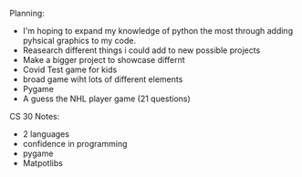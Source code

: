 Planning: 
- I'm hoping to expand my knowledge of python the most through adding pyhsical graphics to my code.
- Reasearch different things i could add to new possible projects
- Make a bigger project to showcase differnt
- Covid Test game for kids
- broad game wiht lots of different elements
- Pygame
- A guess the NHL player game (21 questions)

CS 30 Notes:
- 2 languages
- confidence in programming
- pygame
- Matpotlibs